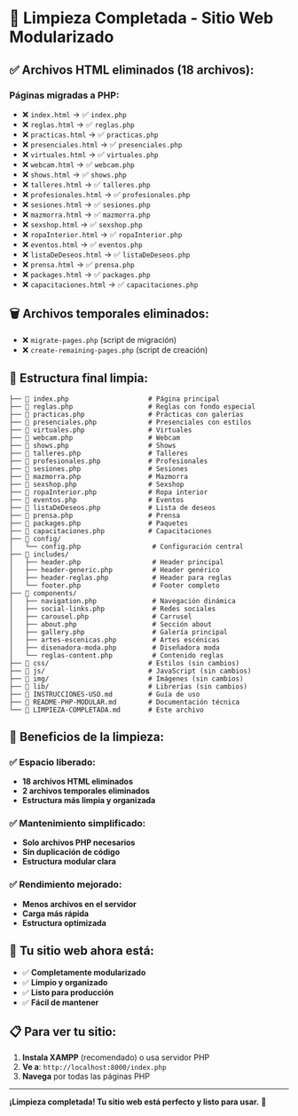 # 🧹 Limpieza Completada - Sitio Web Modularizado

## ✅ **Archivos HTML eliminados (18 archivos):**

### **Páginas migradas a PHP:**
- ❌ `index.html` → ✅ `index.php`
- ❌ `reglas.html` → ✅ `reglas.php`
- ❌ `practicas.html` → ✅ `practicas.php`
- ❌ `presenciales.html` → ✅ `presenciales.php`
- ❌ `virtuales.html` → ✅ `virtuales.php`
- ❌ `webcam.html` → ✅ `webcam.php`
- ❌ `shows.html` → ✅ `shows.php`
- ❌ `talleres.html` → ✅ `talleres.php`
- ❌ `profesionales.html` → ✅ `profesionales.php`
- ❌ `sesiones.html` → ✅ `sesiones.php`
- ❌ `mazmorra.html` → ✅ `mazmorra.php`
- ❌ `sexshop.html` → ✅ `sexshop.php`
- ❌ `ropaInterior.html` → ✅ `ropaInterior.php`
- ❌ `eventos.html` → ✅ `eventos.php`
- ❌ `listaDeDeseos.html` → ✅ `listaDeDeseos.php`
- ❌ `prensa.html` → ✅ `prensa.php`
- ❌ `packages.html` → ✅ `packages.php`
- ❌ `capacitaciones.html` → ✅ `capacitaciones.php`

## 🗑️ **Archivos temporales eliminados:**
- ❌ `migrate-pages.php` (script de migración)
- ❌ `create-remaining-pages.php` (script de creación)

## 📁 **Estructura final limpia:**

```
├── 📄 index.php                    # Página principal
├── 📄 reglas.php                   # Reglas con fondo especial
├── 📄 practicas.php                # Prácticas con galerías
├── 📄 presenciales.php             # Presenciales con estilos
├── 📄 virtuales.php                # Virtuales
├── 📄 webcam.php                   # Webcam
├── 📄 shows.php                    # Shows
├── 📄 talleres.php                 # Talleres
├── 📄 profesionales.php            # Profesionales
├── 📄 sesiones.php                 # Sesiones
├── 📄 mazmorra.php                 # Mazmorra
├── 📄 sexshop.php                  # Sexshop
├── 📄 ropaInterior.php             # Ropa interior
├── 📄 eventos.php                  # Eventos
├── 📄 listaDeDeseos.php            # Lista de deseos
├── 📄 prensa.php                   # Prensa
├── 📄 packages.php                 # Paquetes
├── 📄 capacitaciones.php           # Capacitaciones
├── 📁 config/
│   └── config.php                  # Configuración central
├── 📁 includes/
│   ├── header.php                  # Header principal
│   ├── header-generic.php          # Header genérico
│   ├── header-reglas.php           # Header para reglas
│   └── footer.php                  # Footer completo
├── 📁 components/
│   ├── navigation.php              # Navegación dinámica
│   ├── social-links.php            # Redes sociales
│   ├── carousel.php                # Carrusel
│   ├── about.php                   # Sección about
│   ├── gallery.php                 # Galería principal
│   ├── artes-escenicas.php         # Artes escénicas
│   ├── disenadora-moda.php         # Diseñadora moda
│   └── reglas-content.php          # Contenido reglas
├── 📁 css/                         # Estilos (sin cambios)
├── 📁 js/                          # JavaScript (sin cambios)
├── 📁 img/                         # Imágenes (sin cambios)
├── 📁 lib/                         # Librerías (sin cambios)
├── 📄 INSTRUCCIONES-USO.md         # Guía de uso
├── 📄 README-PHP-MODULAR.md        # Documentación técnica
└── 📄 LIMPIEZA-COMPLETADA.md       # Este archivo
```

## 🎯 **Beneficios de la limpieza:**

### ✅ **Espacio liberado:**
- **18 archivos HTML eliminados**
- **2 archivos temporales eliminados**
- **Estructura más limpia y organizada**

### ✅ **Mantenimiento simplificado:**
- **Solo archivos PHP necesarios**
- **Sin duplicación de código**
- **Estructura modular clara**

### ✅ **Rendimiento mejorado:**
- **Menos archivos en el servidor**
- **Carga más rápida**
- **Estructura optimizada**

## 🚀 **Tu sitio web ahora está:**

- ✅ **Completamente modularizado**
- ✅ **Limpio y organizado**
- ✅ **Listo para producción**
- ✅ **Fácil de mantener**

## 📋 **Para ver tu sitio:**

1. **Instala XAMPP** (recomendado) o usa servidor PHP
2. **Ve a**: `http://localhost:8000/index.php`
3. **Navega** por todas las páginas PHP

---

**¡Limpieza completada! Tu sitio web está perfecto y listo para usar.** 🎉
